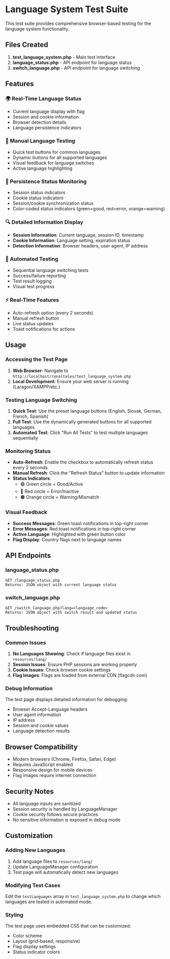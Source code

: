 # Language System Test Suite

This test suite provides comprehensive browser-based testing for the language system functionality.

## Files Created

1. **test_language_system.php** - Main test interface
2. **language_status.php** - API endpoint for language status
3. **switch_language.php** - API endpoint for language switching

## Features

### 🌍 Real-Time Language Status
- Current language display with flag
- Session and cookie information
- Browser detection details
- Language persistence indicators

### 🔧 Manual Language Testing
- Quick test buttons for common languages
- Dynamic buttons for all supported languages
- Visual feedback for language switches
- Active language highlighting

### 💾 Persistence Status Monitoring
- Session status indicators
- Cookie status indicators
- Session/cookie synchronization status
- Color-coded status indicators (green=good, red=error, orange=warning)

### 🔍 Detailed Information Display
- **Session Information**: Current language, session ID, timestamp
- **Cookie Information**: Language setting, expiration status
- **Detection Information**: Browser headers, user agent, IP address

### 🧪 Automated Testing
- Sequential language switching tests
- Success/failure reporting
- Test result logging
- Visual test progress

### ⚡ Real-Time Features
- Auto-refresh option (every 2 seconds)
- Manual refresh button
- Live status updates
- Toast notifications for actions

## Usage

### Accessing the Test Page

1. **Web Browser**: Navigate to `http://localhost/renaltales/test_language_system.php`
2. **Local Development**: Ensure your web server is running (Laragon/XAMPP/etc.)

### Testing Language Switching

1. **Quick Test**: Use the preset language buttons (English, Slovak, German, French, Spanish)
2. **Full Test**: Use the dynamically generated buttons for all supported languages
3. **Automated Test**: Click "Run All Tests" to test multiple languages sequentially

### Monitoring Status

- **Auto-Refresh**: Enable the checkbox to automatically refresh status every 2 seconds
- **Manual Refresh**: Click the "Refresh Status" button to update information
- **Status Indicators**: 
  - 🟢 Green circle = Good/Active
  - 🔴 Red circle = Error/Inactive  
  - 🟠 Orange circle = Warning/Mismatch

### Visual Feedback

- **Success Messages**: Green toast notifications in top-right corner
- **Error Messages**: Red toast notifications in top-right corner
- **Active Language**: Highlighted with green button color
- **Flag Display**: Country flags next to language names

## API Endpoints

### language_status.php
```
GET /language_status.php
Returns: JSON object with current language status
```

### switch_language.php
```
GET /switch_language.php?lang=<language_code>
Returns: JSON object with switch result and updated status
```

## Troubleshooting

### Common Issues

1. **No Languages Showing**: Check if language files exist in `resources/lang/`
2. **Session Issues**: Ensure PHP sessions are working properly
3. **Cookie Issues**: Check browser cookie settings
4. **Flag Images**: Flags are loaded from external CDN (flagcdn.com)

### Debug Information

The test page displays detailed information for debugging:
- Browser Accept-Language headers
- User agent information
- IP address
- Session and cookie values
- Language detection results

## Browser Compatibility

- Modern browsers (Chrome, Firefox, Safari, Edge)
- Requires JavaScript enabled
- Responsive design for mobile devices
- Flag images require internet connection

## Security Notes

- All language inputs are sanitized
- Session security is handled by LanguageManager
- Cookie security follows secure practices
- No sensitive information is exposed in debug mode

## Customization

### Adding New Languages

1. Add language files to `resources/lang/`
2. Update LanguageManager configuration
3. Test page will automatically detect new languages

### Modifying Test Cases

Edit the `testLanguages` array in `test_language_system.php` to change which languages are tested in automated mode.

### Styling

The test page uses embedded CSS that can be customized:
- Color scheme
- Layout (grid-based, responsive)
- Flag display settings
- Status indicator colors
